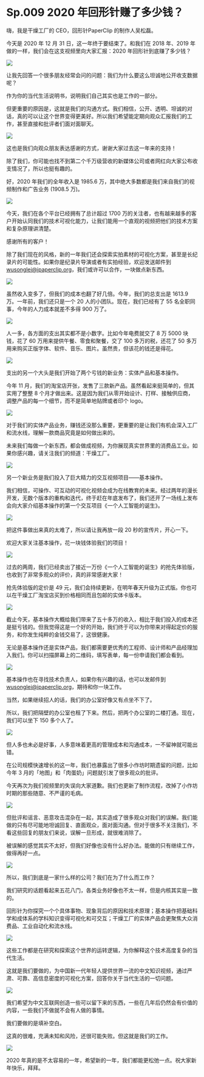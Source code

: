 # Sp.009 2020 年回形针赚了多少钱？

嗨，我是干燥工厂的 CEO，回形针PaperClip 的制作人吴松磊。

今天是 2020 年 12 月 31 日，这一年终于要结束了。和我们在 2018 年、2019 年做的一样，我们会在这支视频里向大家汇报：2020 年回形针到底赚了多少钱？

![](./image/Sp.009/1.gif)

让我先回答一个很多朋友经常会问的问题：我们为什么要这么坦诚地公开收支数据呢？

作为你的当代生活说明书，说明我们自己其实也是工作的一部分。

但更重要的原因是，这就是我们的沟通方式。我们相信，公开、透明、坦诚的对话，真的可以让这个世界变得更美好。所以我们希望能定期向观众汇报我们的工作，甚至直接和批评者们面对面聊天。

![](./image/Sp.009/2.gif)

这也是我们向观众朋友表达感谢的方式，谢谢大家过去这一年来的支持！

除了我们，你可能也找不到第二个千万级营收的新媒体公司或者网红向大家公布收支情况了，所以也挺有趣的。

好，2020 年我们的全年收入是 1985.6 万，其中绝大多数都是我们来自我们的视频制作和广告业务 (1908.5 万)。

![](./image/Sp.009/3.jpeg)

今天，我们在各个平台已经拥有了总计超过 1700 万的关注者，也有越来越多的客户开始认同我们的技术可视化能力，让我们能用一个直观的视频把他们的技术方案和复杂原理讲清楚。

感谢所有的客户！

除了我们现在的风格，新的一年我们还会探索实拍素材的可视化方案，甚至是长纪录片的可能性。如果你是纪录片导演或者有实拍经验，欢迎发送邮件到 <wusonglei@ipaperclip.org>，我们或许可以合作，一块做点新东西。

![](./image/Sp.009/4.png)

虽然收入变多了，但我们的成本也翻了好几倍。今年，我们的总支出是 1613.9 万。一年前，我们还只是一个 20 人的小团队。现在，我们已经有了 55 名全职同事，今年的人力成本就差不多得 900 万了。

![](./image/Sp.009/5.gif)

人一多，各方面的支出其实都不是小数字。比如今年电费就交了 8 万 5000 块钱，花了 60 万用来提供午餐、零食和聚餐，交了 100 多万的税，还花了 50 多万用来购买正版字体、软件、音乐、图片。虽然贵，但该花的钱还是得花。

![](./image/Sp.009/6.png)

支出的另一个大头是我们开始了两个亏钱的新业务：实体产品和基本操作。

今年 11 月，我们的淘宝店开张，发售了三款新产品。虽然看起来挺简单的，但其实用了整整 8 个月才做出来。这是因为我们从零开始设计、打样、接触供应商，调整产品的每一个细节，而不是简单地贴牌或者印个 logo。

![](./image/Sp.009/7.gif)

对于我们的实体产品业务，赚钱还没那么重要，更重要的是让我们有机会深入工厂和流水线，理解一款商品究竟是如何做出来的。

未来我们每做一个新东西，都会做成视频，为你展现真实世界里的消费品工业。如果你感兴趣，请关注我们的频道：干燥工厂。

![](./image/Sp.009/8.png)

另一个新业务是我们投入了巨大精力的交互视频项目——基本操作。

我们相信，可操作、可互动的可视化视频会成为在线教育的未来。经过两年的漫长开发，无数个版本的重构和迭代，终于赶在年底发布了，我们还开了一场线上发布会向大家介绍基本操作的第一个交互项目《一个人工智能的诞生》。

![](./image/Sp.009/9.gif)

把这件事做出来真的太难了，所以请让我再放一段 20 秒的宣传片，开心一下。

欢迎大家关注基本操作，花一块钱体验我们的项目！

![](./image/Sp.009/10.gif)

过去的两周，我们已经卖出了接近一万份《一个人工智能的诞生》的抢先体验版，也收到了非常多观众的评价，真的非常感谢大家！

抢先体验版的定价是 49 元，我们会持续更新，在明年春天升级为正式版。你也可以在干燥工厂淘宝店买到价格相同而且包邮的实体卡版本。

![](./image/Sp.009/11.gif)

截止今天，基本操作大概给我们带来了五十多万的收入，相比于我们投入的成本还是挺亏钱的。但我觉得这是一个好的开始，我们终于可以为你带来对得起定价的服务，和你发生纯粹的金钱交易了，这很健康。

无论是基本操作还是实体产品，我们都需要更优秀的工程师、设计师和产品经理加入我们。你可以扫描屏幕上的二维码，填写表单，每一份申请我们都会看到。

![](./image/Sp.009/12.png)

基本操作也在寻找技术负责人，如果你有兴趣的话，也可以发邮件到 <wusonglei@ipaperclip.org>，期待和你一块工作。

当然，如果继续招人的话，我们的办公室好像又有点坐不下了。

所以，我们把隔壁的办公室也租了下来。然后，把两个办公室的二楼打通。现在，我们可以坐下 150 多个人了。

![](./image/Sp.009/13.gif)

但人多也未必是好事，人多意味着更高的管理成本和沟通成本，一不留神就可能出错。

在公司规模快速增长的这一年，我们也暴露出了很多小作坊时期遗留的问题，比如今年 3 月的「地图」和「肉蛋奶」问题就引发了很多观众的批评。

今天再次为我们视频里的失误向大家道歉。我们也更新了制作流程，改掉了小作坊时期的那些随意、不严谨的毛病。

![](./image/Sp.009/14.gif)

但批评和谣言、恶意攻击混杂在一起，其实造成了很多观众对我们的误解。我们能做的只有尽可能地坦诚回复、直面观众，面对面沟通。但对于很多不关注我们，不看这些回复的朋友们来说，误解一旦形成，就很难消除了。

被误解的感觉其实不太好，但我们好像也没有什么好办法。能做的只有继续工作，做得再好一点。

![](./image/Sp.009/15.gif)

所以，我们到底是一家什么样的公司？我们在为了什么而工作？

我们研究的话题看起来五花八门，各类业务好像也不太一样，但是内核其实是一致的。

回形针为你探究一个个具体事物、现象背后的原因和技术原理；基本操作把基础科学和成体系的学科知识变得可视化和可交互；干燥工厂的实体产品会更聚焦大众消费品、工业自动化和流水线。

![](./image/Sp.009/16.gif)

这些工作都是在研究和探索这个世界的运转逻辑，为你解释这个技术高度复杂的当代生活。

这就是我们要做的，为中国新一代年轻人提供世界一流的中文知识视频，通过严肃、可靠、高信息密度的可视化方案，回答你关于当代生活的一切问题。

![](./image/Sp.009/17.gif)

我们希望为中文互联网创造一些可以留下来的东西，一些在几年后仍然会有价值的内容，一些我们不做就不会有人做的事情。

我们要做的是填补空白。

这真的很难，充满未知和风险，还很可能失败。但这就是我们的工作。

![](./image/Sp.009/18.gif)

2020 年真的是不太容易的一年，希望新的一年，我们都能更松弛一点。祝大家新年快乐，拜拜。
